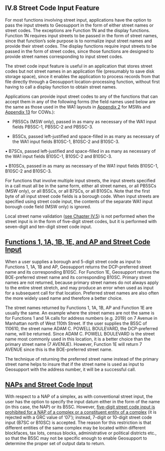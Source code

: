 <h2>IV.8 Street Code Input Feature</h2>  

For most functions involving street input, applications have the option to pass the input streets to Geosupport in the form of either street names or street codes.  The exceptions are Function 1N and the display functions.  Function 1N requires input streets to be passed in the form of street names, since that function’s sole purpose is to normalize input street names and provide their street codes.  The display functions require input streets to be passed in the form of street codes, since those functions are designed to provide street names corresponding to input street codes.  

The street code input feature is useful in an application that stores street codes but not street names in an application file (presumably to save disk storage space), since it enables the application to process records from that file directly through a Geosupport location-processing function, without first having to call a display function to obtain street names.  

Applications can provide input street codes to any of the functions that can accept them in any of the following forms (the field names used below are the same as those used in the WA1 layouts in [Appendix 2](/appendices/appendix02/) for MSWs and [Appendix 13](/appendices/appendix13/) for COWs.):  

* PB5SCs (MSW only), passed in as many as necessary of the WA1 input fields PB5SC-1, PB5SC-2 and PB5SC-3.  

* B5SCs, passed left-justified and space-filled in as many as necessary of the WA1 input fields B10SC-1, B10SC-2 and B10SC-3.  

• B7SCs, passed left-justified and space-filled in as many as necessary of the WA1 input fields B10SC-1, B10SC-2 and B10SC-3.  

•	B10SCs, passed in as many as necessary of the WA1 input fields B10SC-1, B10SC-2 and B10SC-3.

For functions that involve multiple input streets, the input streets specified in a call must all be in the same form, either all street names, or all PB5SCs (MSW only), or all B5SCs, or all B7SCs, or all B10SCs.  Note that the first byte of all input street code fields is a borough code.  When input streets are specified using street code input, the contents of the separate WA1 input borough code field (MSW only) is ignored.  

Local street name validation ([see Chapter IV.5](/chapters/chapterIV/section05/)) is not performed when the street input is in the form of five-digit street codes, but it is performed with seven-digit and ten-digit street code input.  

## <span id="chapterIV.8.1"><u>Functions 1, 1A, 1B, 1E, and AP and Street Code Input</u></span>  

When a user supplies a borough and 5-digit street code as input to Functions 1, 1A, 1B and AP, Geosupport returns the DCP-preferred street name and its corresponding B10SC.  For Function 1E, Geosupport returns the BOE-preferred street name and its corresponding B10SC.  Primary street names are not returned, because primary street names do not always apply to the entire street stretch, and may produce an error when used as input for a subsequent call for that location.  Preferred street names are also often the more widely used name and therefore a better choice.  

The street names returned by Functions 1, 1A, 1B, AP  and Function 1E are usually the same.  An example where the street names are not the same is for Functions 1 and 1A calls for address numbers (e.g. 2019) on 7 Avenue in Manhattan north of West 110th Street.  If the user supplies the B5SC of 110610, the street name ADAM C. POWELL BOULEVARD, the DCP-preferred name, will be returned.  Since ADAM C. POWELL BOULEVARD is the street name most commonly used in this location, it is a better choice than the primary street name (7 AVENUE).  However, Function 1E will return 7 AVENUE since this is the BOE-preferred street name.  

The technique of returning the preferred street name instead of the primary street name helps to insure that if the street name is used as input to Geosupport with the address number, it will be a successful call.  

## <span id="chapterIV.8.2"><u>NAPs and Street Code Input</u></span>  

With respect to a NAP of a simplex, as with conventional street input, the user has the option to specify the input datum either in the form of the name (in this case, the NAP) or its B5SC.  However, <u>five-digit street code input is prohibited for a NAP of a complex or a constituent entity of a complex</u>  (it is rejected with a GRC value of ‘07’); instead, 7-digit or 10-digit street code input (B7SC or B10SC) is accepted.  The reason for this restriction is that different entities of the same complex may be located within different blockfaces, tax lots, census blocks, administrative or political districts etc., so that the B5SC may not be specific enough to enable Geosupport to determine the proper set of output data to return.
